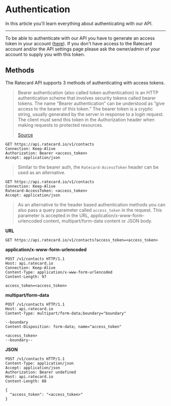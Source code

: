 # Authentication
In this article you'll learn everything about authenticating with our API.
___
To be able to authenticate with our API you have to generate an access token in your account ([here](https://ratecard.io/app/settings/api)). If you don't have access to the Ratecard account and/or the API settings page please ask the owner/admin of your account to supply you with this token.

## Methods
The Ratecard API supports 3 methods of authenticating with access tokens.
<!--
type: tab
title: Bearer Auth
-->
> Bearer authentication (also called token authentication) is an HTTP authentication scheme that involves security tokens called bearer tokens. The name “Bearer authentication” can be understood as “give access to the bearer of this token.” The bearer token is a cryptic string, usually generated by the server in response to a login request. The client must send this token in the Authorization header when making requests to protected resources.
>
> [Source](https://swagger.io/docs/specification/authentication/bearer-authentication/)
```http
GET https://api.ratecard.io/v1/contacts
Connection: Keep-Alive
Authorization: Bearer <access_token>
Accept: application/json
```

<!--
type: tab
title: HTTP Header
-->
> Similar to the bearer auth, the `Ratecard-AccessToken` header can be used as an alternative.
```http
GET https://api.ratecard.io/v1/contacts
Connection: Keep-Alive
Ratecard-AccessToken: <access_token>
Accept: application/json
```

<!--
type: tab
title: Parameter
-->
> As an alternative to the header based authentication methods you can also pass a query parameter called `access_token` in the request. This parameter is accepted in the URL, application/x-www-form-urlencoded content, multipart/form-data content or JSON body.

**URL**
```http
GET https://api.ratecard.io/v1/contacts?access_token=<access_token>
```

**application/x-www-form-urlencoded**
```http
POST /v1/contacts HTTP/1.1
Host: api.ratecard.io
Connection: Keep-Alive
Content-Type: application/x-www-form-urlencoded
Content-Length: 97

access_token=<access_token>
```

**multipart/form-data**
```http
POST /v1/contacts HTTP/1.1
Host: api.ratecard.io
Content-Type: multipart/form-data;boundary="boundary"

--boundary
Content-Disposition: form-data; name="access_token"

<access_token>
--boundary--
```

**JSON**
```http
POST /v1/contacts HTTP/1.1
Content-Type: application/json
Accept: application/json
Authorization: Bearer undefined
Host: api.ratecard.io
Content-Length: 88

{
  "access_token": "<access_token>"
}
```
<!-- type: tab-end -->